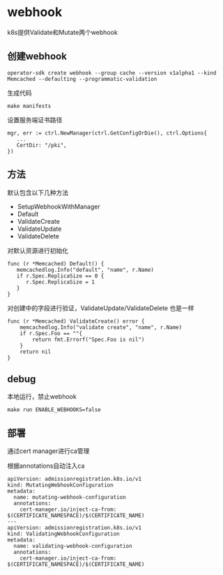 # webhook

k8s提供Validate和Mutate两个webhook

## 创建webhook

```
operator-sdk create webhook --group cache --version v1alpha1 --kind Memcached --defaulting --programmatic-validation
```

生成代码

```
make manifests
```

设置服务端证书路径

```
mgr, err := ctrl.NewManager(ctrl.GetConfigOrDie(), ctrl.Options{
   ...
   CertDir: "/pki",
})
```

## 方法

默认包含以下几种方法

- SetupWebhookWithManager
- Default
- ValidateCreate
- ValidateUpdate
- ValidateDelete



对默认资源进行初始化

```
func (r *Memcached) Default() {
   memcachedlog.Info("default", "name", r.Name)
   if r.Spec.ReplicaSize == 0 {
      r.Spec.ReplicaSize = 1
   }
}
```

对创建中的字段进行验证，ValidateUpdate/ValidateDelete 也是一样

```
func (r *Memcached) ValidateCreate() error {
	memcachedlog.Info("validate create", "name", r.Name)
	if r.Spec.Foo == ""{
		return fmt.Errorf("Spec.Foo is nil")
	}
	return nil
}

```



## debug

本地运行，禁止webhook

```
make run ENABLE_WEBHOOKS=false
```



## 部署

通过cert manager进行ca管理

根据annotations自动注入ca

```
apiVersion: admissionregistration.k8s.io/v1
kind: MutatingWebhookConfiguration
metadata:
  name: mutating-webhook-configuration
  annotations:
    cert-manager.io/inject-ca-from: $(CERTIFICATE_NAMESPACE)/$(CERTIFICATE_NAME)
---
apiVersion: admissionregistration.k8s.io/v1
kind: ValidatingWebhookConfiguration
metadata:
  name: validating-webhook-configuration
  annotations:
    cert-manager.io/inject-ca-from: $(CERTIFICATE_NAMESPACE)/$(CERTIFICATE_NAME)
```


